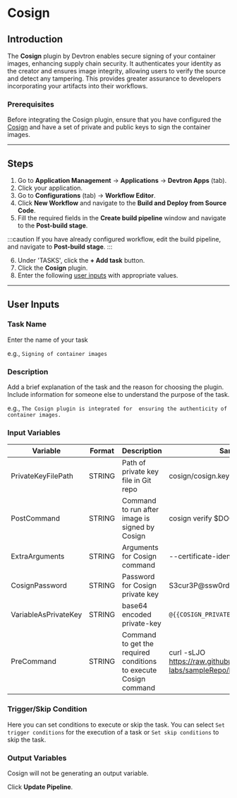 # Cosign

## Introduction
The **Cosign** plugin by Devtron enables secure signing of your container images, enhancing supply chain security. It authenticates your identity as the creator and ensures image integrity, allowing users to verify the source and detect any tampering. This provides greater assurance to developers incorporating your artifacts into their workflows.

### Prerequisites
Before integrating the Cosign plugin, ensure that you have configured the [Cosign](https://github.com/sigstore/cosign) and have a set of private and public keys to sign the container images.

---

## Steps
1. Go to **Application Management** → **Applications** → **Devtron Apps** (tab).
2. Click your application.
3. Go to **Configurations** (tab) → **Workflow Editor**.
4. Click **New Workflow** and navigate to the **Build and Deploy from Source Code**.
5. Fill the required fields in the **Create build pipeline** window and navigate to the **Post-build stage**.

:::caution 
If you have already configured workflow, edit the build pipeline, and navigate to **Post-build stage**.
:::

6. Under 'TASKS', click the **+ Add task** button.
7. Click the **Cosign** plugin.
8. Enter the following [user inputs](#user-inputs) with appropriate values.
---

## User Inputs

### Task Name
Enter the name of your task

e.g., `Signing of container images`

### Description
Add a brief explanation of the task and the reason for choosing the plugin. Include information for someone else to understand the purpose of the task.

e.g., `The Cosign plugin is integrated for  ensuring the authenticity of container images.`

### Input Variables

| Variable                 | Format       | Description | Sample Value |
| ------------------------ | ------------ | ----------- | ------------ |
|   PrivateKeyFilePath     |    STRING    | Path of private key file in Git repo           |    cosign/cosign.key                                      |
|   PostCommand            |    STRING    | Command to run after image is signed by Cosign |    cosign verify $DOCKER_IMAGE                            |
|   ExtraArguments         |    STRING    | Arguments for Cosign command                   |    --certificate-identity=name@example.com                                      | 
|   CosignPassword         |    STRING    | Password for Cosign private key                |   S3cur3P@ssw0rd123!                   |
|   VariableAsPrivateKey   |    STRING    | base64 encoded private-key                     |   `@{{COSIGN_PRIVATE_KEY}}`   |
|   PreCommand             |    STRING    | Command to get the required conditions to execute Cosign command | curl -sLJO https://raw.githubusercontent.com/devtron-labs/sampleRepo/branchName/private             |

### Trigger/Skip Condition
Here you can set conditions to execute or skip the task. You can select `Set trigger conditions` for the execution of a task or `Set skip conditions` to skip the task.

### Output Variables
Cosign will not be generating an output variable.

Click **Update Pipeline**.



